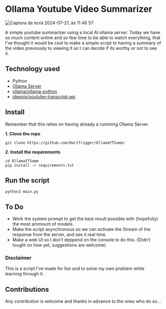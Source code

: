 # Ollama Youtube Video Summarizer
![Captura de ecrã 2024-07-21, às 11 46 57](https://github.com/user-attachments/assets/81c4568b-34b8-479c-a18d-fadb82cde568)

A simple youtube summarizer using a local AI ollama server.
Today we have so much content online and so few time to be able to watch everything, that I've thought it would be cool to make a simple script to having a summary of the video previously to viewing it so I can decide if its worthy or not to see it. 

## Technology used
* Python
* [Ollama Server](https://ollama.com/)
* [ollama/ollama-python](https://github.com/ollama/ollama-python)
* [jdepoix/youtube-transcript-api](https://github.com/jdepoix/youtube-transcript-api/)

## Install
Remember that this relies on having already a runnning Ollama Server.

**1. Clone the repo**
```
git clone https://github.com/HariTrigger/OllamaYTSumm/
```
**2. Install the requirements**
```
cd OllamaYTSumm
pip install -r requirements.txt
```

## Run the script
```
python3 main.py
```

## To Do 
* Work the system prompt to get the best result possible with (hopefully) the most ammount of models.
* Make the script asynchronous so we can activate the Stream of the response from the server, and see it real time.
* Make a web UI so I don't deppend on the console to do this. (Didn't tought on how yet, suggestions are welcome)

### Disclaimer
This is a script I've made for fun and to solve my own problem while learning through it. 

## Contributions
Any contribution is welcome and thanks in advance to the ones who do so...
